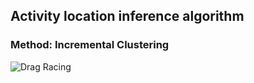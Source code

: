 ## Activity location inference algorithm
### Method: Incremental Clustering
![Drag Racing](Dragster.jpg)
